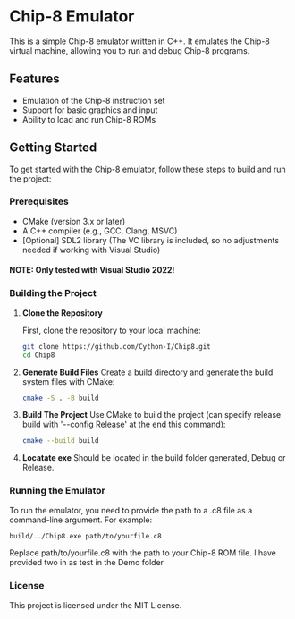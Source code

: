 # Chip-8 Emulator

This is a simple Chip-8 emulator written in C++. It emulates the Chip-8 virtual machine, allowing you to run and debug Chip-8 programs.

## Features

- Emulation of the Chip-8 instruction set
- Support for basic graphics and input
- Ability to load and run Chip-8 ROMs

## Getting Started

To get started with the Chip-8 emulator, follow these steps to build and run the project:

### Prerequisites

- CMake (version 3.x or later)
- A C++ compiler (e.g., GCC, Clang, MSVC)
- [Optional] SDL2 library (The VC library is included, so no adjustments needed if working with Visual Studio)
#### NOTE: Only tested with Visual Studio 2022!
### Building the Project

1. **Clone the Repository**

   First, clone the repository to your local machine:

   ```bash
   git clone https://github.com/Cython-I/Chip8.git
   cd Chip8
   ```
2. **Generate Build Files**
   Create a build directory and generate the build system files with CMake:
   ```bash
   cmake -S . -B build
   ```
4. **Build The Project**
   Use CMake to build the project (can specify release build with '--config Release' at the end this command):
   ```bash
   cmake --build build
   ```
5. **Locatate exe**
   Should be located in the build folder generated, Debug or Release.
   
### Running the Emulator
To run the emulator, you need to provide the path to a .c8 file as a command-line argument. For example:

```bash
build/../Chip8.exe path/to/yourfile.c8
```
Replace path/to/yourfile.c8 with the path to your Chip-8 ROM file. I have provided two in as test in the Demo folder


### License
This project is licensed under the MIT License.

